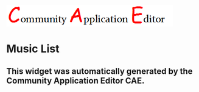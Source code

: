 ![CAE](https://github.com/CAE-Community-Application-Editor/frontendComponent-85/blob/gh-pages/img/logo.png)  

Music List
===================


This widget was automatically generated by the Community Application Editor CAE.  
---------------
